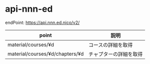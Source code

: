# api-nnn-ed

endPoint: https://api.nnn.ed.nico/v2/

|point|説明|
| ------------- | ------------- |
|material/courses/¥d|コースの詳細を取得|
|material/courses/¥d/chapters/¥d|チャプターの詳細を取得|
